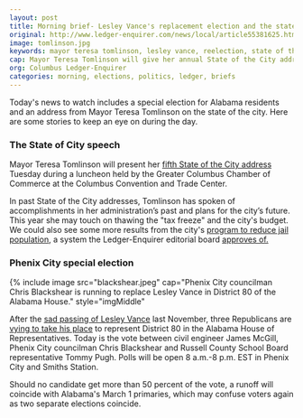 ```yaml
---
layout: post
title: Morning brief- Lesley Vance's replacement election and the state of the city
original: http://www.ledger-enquirer.com/news/local/article55381625.html#storylink=mainstage
image: tomlinson.jpg
keywords: mayor teresa tomlinson, lesley vance, reelection, state of the city, columbus ga
cap: Mayor Teresa Tomlinson will give her annual State of the City address Tuesday at the Convention and Trade Center. (Robin Trimarchi)
org: Columbus Ledger-Enquirer
categories: morning, elections, politics, ledger, briefs
---
```


Today's news to watch includes a special election for Alabama residents and an address from Mayor Teresa Tomlinson on the state of the city. Here are some stories to keep an eye on during the day.

<!--break-->

### The State of City speech

Mayor Teresa Tomlinson will present her [fifth State of the City address](http://www.ledger-enquirer.com/news/article55289805.html) Tuesday during a luncheon held by the Greater Columbus Chamber of Commerce at the Columbus Convention and Trade Center.

In past State of the City addresses, Tomlinson has spoken of accomplishments in her administration’s past and plans for the city’s future. This year she may touch on thawing the "tax freeze" and the city's budget. We could also see some more results from the city's [program to reduce jail population](http://www.ledger-enquirer.com/news/article45294375.html), a system the Ledger-Enquirer editorial board [approves of.](http://www.ledger-enquirer.com/opinion/article51941870.html)

### Phenix City special election

{% include image src="blackshear.jpeg" cap="Phenix City councilman Chris Blackshear is running to replace Lesley Vance in District 80 of the Alabama House." style="imgMiddle"

After the [sad passing of Lesley Vance](http://www.ledger-enquirer.com/news/local/article42725541.html) last November, three Republicans are [vying to take his place](http://www.ledger-enquirer.com/news/local/article55235195.html) to represent District 80 in the Alabama House of Representatives. Today is the vote between civil engineer James McGill, Phenix City councilman Chris Blackshear and Russell County School Board representative Tommy Pugh. Polls will be open 8 a.m.-8 p.m. EST in Phenix City and Smiths Station.

Should no candidate get more than 50 percent of the vote, a runoff will coincide with Alabama's March 1 primaries, which may confuse voters again as two separate elections coincide.